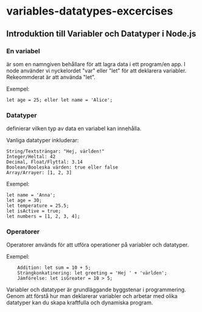 # variables-datatypes-excercises
## Introduktion till Variabler och Datatyper i Node.js

### En variabel 
är som en namngiven behållare för att lagra data i ett program/en app. 
I node använder vi nyckelordet "var" eller "let" för att deklarera variabler.
Rekeommderat är att använda "let".

Exempel: 

    let age = 25; eller let name = 'Alice';


### Datatyper 
definierar vilken typ av data en variabel kan innehålla.

Vanliga datatyper inkluderar:

    String/Textsträngar: "Hej, världen!"
    Integer/Heltal: 42
    Decimal, Float/Flyttal: 3.14
    Boolean/Booleska värden: true eller false
    Array/Arrayer: [1, 2, 3]

Exempel:

    let name = 'Anna';
    let age = 30;
    let temperature = 25.5;
    let isActive = true;
    let numbers = [1, 2, 3, 4];

### Operatorer
Operatorer används för att utföra operationer på variabler och datatyper.

Exempel:
        
        Addition: let sum = 10 + 5;
        Strängkonkatinering: let greeting = 'Hej ' + 'världen';
        Jämförelse: let isGreater = 10 > 5;

Variabler och datatyper är grundläggande byggstenar i programmering. Genom att förstå hur man deklarerar variabler och arbetar med olika datatyper kan du skapa kraftfulla och dynamiska program. 


